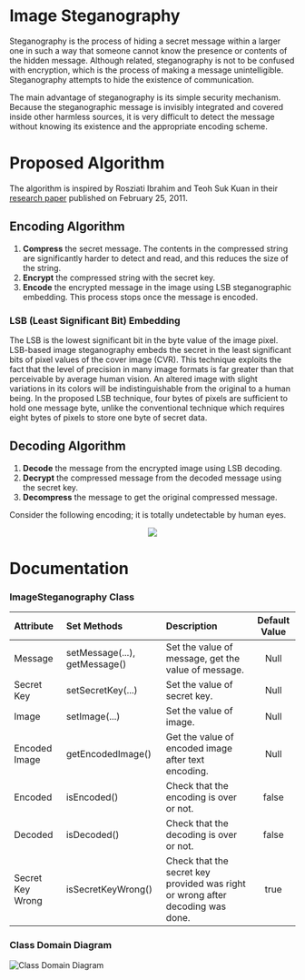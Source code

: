 # Image Steganography
Steganography is the process of hiding a secret message within a larger one in such a way that someone cannot know the presence or contents of the hidden message. Although related, steganography is not to be confused with encryption, which is the process of making a message unintelligible. Steganography attempts to hide the existence of communication.

The main advantage of steganography is its simple security mechanism. Because the steganographic message is invisibly integrated and covered inside other harmless sources, it is very difficult to detect the message without knowing its existence and the appropriate encoding scheme.

# Proposed Algorithm
The algorithm is inspired by Rosziati Ibrahim and Teoh Suk Kuan in their [research paper](https://arxiv.org/ftp/arxiv/papers/1112/1112.2809.pdf) published on February 25, 2011.

## Encoding Algorithm
1. **Compress** the secret message. The contents in the compressed string are significantly harder to detect and read, and this reduces the size of the string.
2. **Encrypt** the compressed string with the secret key.
3. **Encode** the encrypted message in the image using LSB steganographic embedding. This process stops once the message is encoded.

### LSB (Least Significant Bit) Embedding
The LSB is the lowest significant bit in the byte value of the image pixel. LSB-based image steganography embeds the secret in the least significant bits of pixel values of the cover image (CVR). This technique exploits the fact that the level of precision in many image formats is far greater than that perceivable by average human vision. An altered image with slight variations in its colors will be indistinguishable from the original to a human being. In the proposed LSB technique, four bytes of pixels are sufficient to hold one message byte, unlike the conventional technique which requires eight bytes of pixels to store one byte of secret data.

## Decoding Algorithm
1. **Decode** the message from the encrypted image using LSB decoding.
2. **Decrypt** the compressed message from the decoded message using the secret key.
3. **Decompress** the message to get the original compressed message.

Consider the following encoding; it is totally undetectable by human eyes.
<div align="center"><img src="/images/original_encoded.png"/></div>


# Documentation

### ImageSteganography Class

| Attribute          | Set Methods                  | Description                                                  | Default Value |
| :----------------- | :--------------------------- | :----------------------------------------------------------- | :-----------: |
| Message            | setMessage(...), getMessage()| Set the value of message, get the value of message.           | Null          |
| Secret Key         | setSecretKey(...)            | Set the value of secret key.                                  | Null          |
| Image              | setImage(...)                | Set the value of image.                                       | Null          |
| Encoded Image      | getEncodedImage()            | Get the value of encoded image after text encoding.           | Null          |
| Encoded            | isEncoded()                  | Check that the encoding is over or not.                       | false         |
| Decoded            | isDecoded()                  | Check that the decoding is over or not.                       | false         |
| Secret Key Wrong   | isSecretKeyWrong()           | Check that the secret key provided was right or wrong after decoding was done. | true          |

### Class Domain Diagram

![Class Domain Diagram](https://raw.githubusercontent.com/aagarwal1012/Image-Steganography-Library-Android/master/UML/UMLDOC.PNG)

